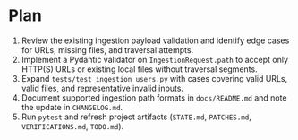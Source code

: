 # Plan

1. Review the existing ingestion payload validation and identify edge cases for URLs, missing files, and traversal attempts.
2. Implement a Pydantic validator on `IngestionRequest.path` to accept only HTTP(S) URLs or existing local files without traversal segments.
3. Expand `tests/test_ingestion_users.py` with cases covering valid URLs, valid files, and representative invalid inputs.
4. Document supported ingestion path formats in `docs/README.md` and note the update in `CHANGELOG.md`.
5. Run `pytest` and refresh project artifacts (`STATE.md`, `PATCHES.md`, `VERIFICATIONS.md`, `TODO.md`).
